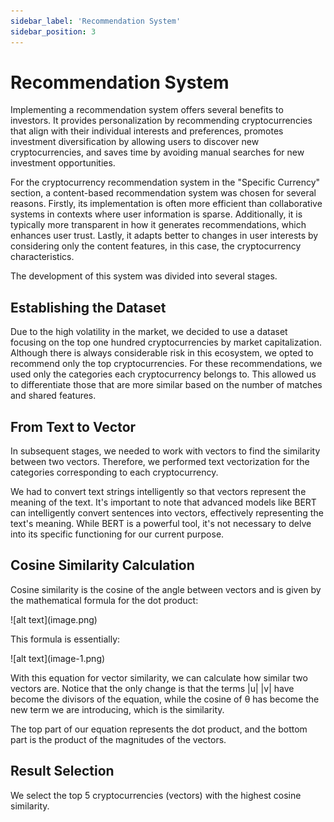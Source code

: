 ```yaml
---
sidebar_label: 'Recommendation System'
sidebar_position: 3
---
```

# Recommendation System

Implementing a recommendation system offers several benefits to investors. It provides personalization by recommending cryptocurrencies that align with their individual interests and preferences, promotes investment diversification by allowing users to discover new cryptocurrencies, and saves time by avoiding manual searches for new investment opportunities.

For the cryptocurrency recommendation system in the "Specific Currency" section, a content-based recommendation system was chosen for several reasons. Firstly, its implementation is often more efficient than collaborative systems in contexts where user information is sparse. Additionally, it is typically more transparent in how it generates recommendations, which enhances user trust. Lastly, it adapts better to changes in user interests by considering only the content features, in this case, the cryptocurrency characteristics.

The development of this system was divided into several stages.

## Establishing the Dataset

Due to the high volatility in the market, we decided to use a dataset focusing on the top one hundred cryptocurrencies by market capitalization. Although there is always considerable risk in this ecosystem, we opted to recommend only the top cryptocurrencies. For these recommendations, we used only the categories each cryptocurrency belongs to. This allowed us to differentiate those that are more similar based on the number of matches and shared features.

## From Text to Vector

In subsequent stages, we needed to work with vectors to find the similarity between two vectors. Therefore, we performed text vectorization for the categories corresponding to each cryptocurrency.

We had to convert text strings intelligently so that vectors represent the meaning of the text. It's important to note that advanced models like BERT can intelligently convert sentences into vectors, effectively representing the text's meaning. While BERT is a powerful tool, it's not necessary to delve into its specific functioning for our current purpose.

## Cosine Similarity Calculation

Cosine similarity is the cosine of the angle between vectors and is given by the mathematical formula for the dot product:

<div style={{ textAlign: 'center' }}>
![alt text](image.png)
</div>

This formula is essentially:

<div style={{ textAlign: 'center' }}>
![alt text](image-1.png)
</div>

With this equation for vector similarity, we can calculate how similar two vectors are. Notice that the only change is that the terms |u| |v| have become the divisors of the equation, while the cosine of θ has become the new term we are introducing, which is the similarity.

The top part of our equation represents the dot product, and the bottom part is the product of the magnitudes of the vectors.

## Result Selection

We select the top 5 cryptocurrencies (vectors) with the highest cosine similarity.
